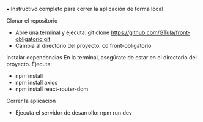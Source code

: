 • Instructivo completo para correr la aplicación de forma local

Clonar el repositorio
- Abre una terminal y ejecuta:
git clone https://github.com/GTula/front-obligatorio.git
- Cambia al directorio del proyecto:
cd front-obligatorio

Instalar dependencias
En la terminal, asegúrate de estar en el directorio del proyecto. Ejecuta:
- npm install
- npm install axios
- npm install react-router-dom

Correr la aplicación
- Ejecuta el servidor de desarrollo:
npm run dev
